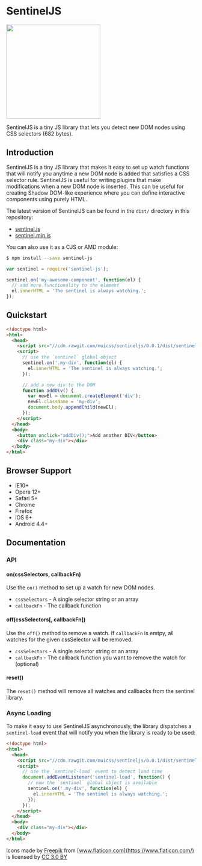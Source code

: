# SentinelJS

<img src="https://www.muicss.com/static/images/sentinel.svg" width="250px">

SentinelJS is a tiny JS library that lets you detect new DOM nodes using CSS selectors (682 bytes).

## Introduction

SentinelJS is a tiny JS library that makes it easy to set up watch functions that will notify you anytime a new DOM node is added that satisfies a CSS selector rule. SentinelJS is useful for writing plugins that make modifications when a new DOM node is inserted. This can be useful for creating Shadow DOM-like experience where you can define interactive components using purely HTML.

The latest version of SentinelJS can be found in the `dist/` directory in this repository:
 * [sentinel.js](https://raw.githubusercontent.com/muicss/sentineljs/master/dist/sentinel.js)
 * [sentinel.min.js](https://raw.githubusercontent.com/muicss/sentineljs/master/dist/sentinel.min.js)

You can also use it as a CJS or AMD module:

```bash
$ npm install --save sentinel-js
```

```javascript
var sentinel = require('sentinel-js');

sentinel.on('my-awesome-component', function(el) {
  // add more functionality to the element
  el.innerHTML = 'The sentinel is always watching.';
});
```

## Quickstart

```html
<!doctype html>
<html>
  <head>
    <script src="//cdn.rawgit.com/muicss/sentineljs/0.0.1/dist/sentinel.min.js"></script>
    <script>
      // use the `sentinel` global object
      sentinel.on('.my-div', function(el) {
        el.innerHTML = 'The sentinel is always watching.';
      });

      // add a new div to the DOM
      function addDiv() {
        var newEl = document.createElement('div');
        newEl.className = 'my-div';
        document.body.appendChild(newEl);
      });
    </script>
  </head>
  <body>
    <button onclick="addDiv();">Add another DIV</button>
    <div class="my-div"></div>
  </body>
</html>
```

## Browser Support

 * IE10+
 * Opera 12+
 * Safari 5+
 * Chrome
 * Firefox
 * iOS 6+
 * Android 4.4+
 
## Documentation

### API

#### on(cssSelectors, callbackFn)

Use the `on()` method to set up a watch for new DOM nodes.
 
 * `cssSelectors` - A single selector string or an array
 * `callbackFn` - The callback function

#### off(cssSelectors[, callbackFn])

Use the `off()` method to remove a watch. If `callbackFn` is emtpy, all watches for the given cssSelector will be removed.
 
 * `cssSelectors` - A single selector string or an array
 * `callbackFn` - The callback function you want to remove the watch for (optional)

#### reset()

The `reset()` method will remove all watches and callbacks from the sentinel library.

### Async Loading

To make it easy to use SentinelJS asynchronously, the library dispatches a `sentinel-load` event that will notify you when the library is ready to be used:

```html
<!doctype html>
<html>
  <head>
    <script src="//cdn.rawgit.com/muicss/sentineljs/0.0.1/dist/sentinel.min.js" async></script>
    <script>
      // use the `sentinel-load` event to detect load time
      document.addEventListener('sentinel-load', function() {
        // now the `sentinel` global object is available
        sentinel.on('.my-div', function(el) {
          el.innerHTML = 'The sentinel is always watching.';
        });
      });
    </script>
  </head>
  <body>
    <div class="my-div"></div>
  </body>
</html>
```

Icons made by [Freepik](http://www.freepik.com) from [www.flaticon.com](https://www.flaticon.com/) is licensed by [CC 3.0 BY](http://creativecommons.org/licenses/by/3.0/)
